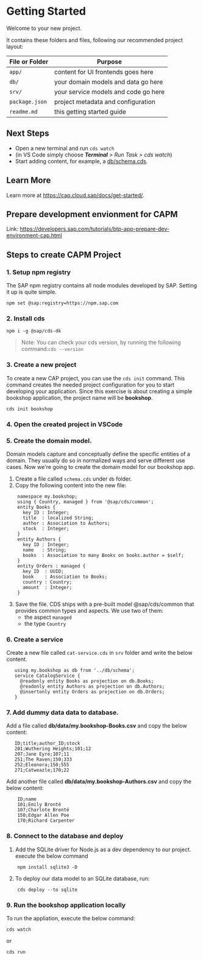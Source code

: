 # Getting Started

Welcome to your new project.

It contains these folders and files, following our recommended project layout:

File or Folder | Purpose
---------|----------
`app/` | content for UI frontends goes here
`db/` | your domain models and data go here
`srv/` | your service models and code go here
`package.json` | project metadata and configuration
`readme.md` | this getting started guide


## Next Steps

- Open a new terminal and run `cds watch` 
- (in VS Code simply choose _**Terminal** > Run Task > cds watch_)
- Start adding content, for example, a [db/schema.cds](db/schema.cds).


## Learn More

Learn more at https://cap.cloud.sap/docs/get-started/.

## Prepare development envionment for CAPM 
Link: https://developers.sap.com/tutorials/btp-app-prepare-dev-environment-cap.html


## Steps to create CAPM Project

### 1. Setup npm registry
   The SAP npm registry contains all node modules developed by SAP. Setting it up is quite simple.
```
npm set @sap:registry=https://npm.sap.com
```
### 2. Install cds

```
npm i -g @sap/cds-dk
```
> Note: You can check your cds version, by running the following command:`cds --version`
> 
### 3. Create a new project
To create a new CAP project, you can use the `cds init` command. This command creates the needed project configuration for you to start developing your application. Since this exercise is about creating a simple bookshop application, the project name will be **bookshop**.

```
cds init bookshop
```
### 4. Open the created project in VSCode

### 5. Create the domain model.

Domain models capture and conceptually define the specific entities of a domain. They usually do so in normalized ways and serve different use cases. Now we're going to create the domain model for our bookshop app.

1. Create a file called `schema.cds` under `db` folder.
2. Copy the following content into the new file:
```
    namespace my.bookshop;
    using { Country, managed } from '@sap/cds/common';
    entity Books {
      key ID : Integer;
      title  : localized String;
      author : Association to Authors;
      stock  : Integer;
    }
    entity Authors {
      key ID : Integer;
      name   : String;
      books  : Association to many Books on books.author = $self;
    }
    entity Orders : managed {
      key ID  : UUID;
      book    : Association to Books;
      country : Country;
      amount  : Integer;
    }
 ```
3. Save the file.
   CDS ships with a pre-built model @sap/cds/common that provides common types and aspects. We use two of them:
    - the aspect `managed` 
    - the type `Country`

### 6. Create a service
  Create a new file called `cat-service.cds` in `srv` folder amd write the below content.
 ```
    using my.bookshop as db from '../db/schema';
    service CatalogService {
      @readonly entity Books as projection on db.Books;
      @readonly entity Authors as projection on db.Authors;
      @insertonly entity Orders as projection on db.Orders;
    }
```

### 7. Add dummy data data to database.

 Add a file called **db/data/my.bookshop-Books.csv** and copy the below content:
 ```csv
    ID;title;author_ID;stock
    201;Wuthering Heights;101;12
    207;Jane Eyre;107;11
    251;The Raven;150;333
    252;Eleonora;150;555
    271;Catweazle;170;22
 ```
 Add another file called **db/data/my.bookshop-Authors.csv** and copy the below content:
 
```csv
    ID;name
    101;Emily Brontë
    107;Charlote Brontë
    150;Edgar Allen Poe
    170;Richard Carpenter
 ```
 
### 8. Connect to the database and deploy
1. Add the SQLite driver for Node.js as a dev dependency to our project. execute the below command

```
    npm install sqlite3 -D
```
2. To deploy our data model to an SQLite database, run:

```
    cds deploy --to sqlite
```
### 9. Run the bookshop application locally

  To run the appliation, execute the below command:
  ```
  cds watch 
  ```
  or 
  ```
  cds run
  ```
